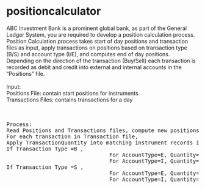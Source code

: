 # positioncalculator

ABC Investment Bank is a prominent global bank, as part of the General Ledger System, you are required to develop a position calculation process.
Position Calculation process takes start of day positions and transaction files as input, apply transactions on positions based on transaction type (B/S) and account type (I/E), and computes end of day positions. Depending on the direction of the transaction (Buy/Sell) each transaction is recorded as debit and credit into external and internal accounts in the “Positions” file.
</br>
</br>
Input:</br>
Positions File: contain start positions for instruments</br>
Transactions Files: contains transactions for a day</br>
</br></br>
<pre>
Process:
Read Positions and Transactions files, compute new positions and write to new end of day positions file.
For each transaction in Transaction file,
Apply TransactionQuantity into matching instrument records in the position file
If Transaction Type =B ,
                                For AccountType=E, Quantity=Quantity + TransactionQuantity
                                For AccountType=I, Quantity=Quantity - TransactionQuantity
If Transaction Type =S ,
                                For AccountType=E, Quantity=Quantity - TransactionQuantity
                                For AccountType=I, Quantity=Quantity + TransactionQuantity
</pre>                                
